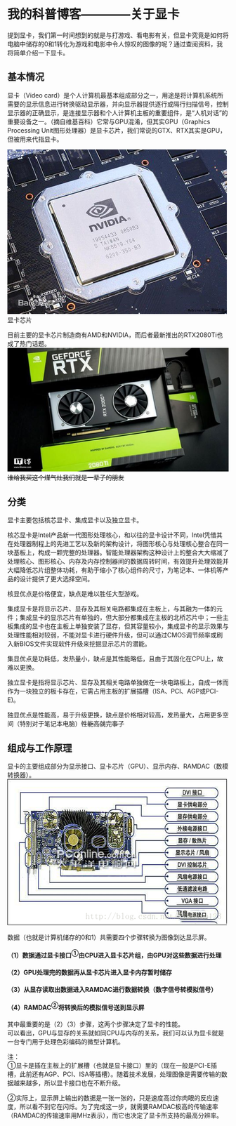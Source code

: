 # 我的科普博客————关于显卡

提到显卡，我们第一时间想到的就是与打游戏、看电影有关，但显卡究竟是如何将电脑中储存的0和1转化为游戏和电影中令人惊叹的图像的呢？通过查阅资料，我将简单介绍一下显卡。

## 基本情况

显卡（Video card）是个人计算机最基本组成部分之一，用途是将计算机系统所需要的显示信息进行转换驱动显示器，并向显示器提供逐行或隔行扫描信号，控制显示器的正确显示，是连接显示器和个人计算机主板的重要组件，是“人机对话”的重要设备之一。（摘自维基百科）它常与GPU混淆，但其实GPU（Graphics Processing Unit图形处理器）是显卡芯片，我们常说的GTX、RTX其实是GPU，但被用来代指显卡。

![](images/显卡芯片.jpg)显卡芯片<br/>

目前主要的显卡芯片制造商有AMD和NVIDIA，而后者最新推出的RTX2080Ti也成了热门话题。<br/>
![](images/rtx2080ti.jpg)<br/>
~~谁给我买这个煤气灶我们就是一辈子的朋友~~

## 分类

显卡主要包括核芯显卡、集成显卡以及独立显卡。<br/>

核芯显卡是Intel产品新一代图形处理核心，和以往的显卡设计不同，Intel凭借其在处理器制程上的先进工艺以及新的架构设计，将图形核心与处理核心整合在同一块基板上，构成一颗完整的处理器。智能处理器架构这种设计上的整合大大缩减了处理核心、图形核心、内存及内存控制器间的数据周转时间，有效提升处理效能并大幅降低芯片组整体功耗，有助于缩小了核心组件的尺寸，为笔记本、一体机等产品的设计提供了更大选择空间。

核显优点是价格便宜，缺点是难以胜任大型游戏。

集成显卡是将显示芯片、显存及其相关电路都集成在主板上，与其融为一体的元件；集成显卡的显示芯片有单独的，但大部分都集成在主板的北桥芯片中；一些主板集成的显卡也在主板上单独安装了显存，但其容量较小，集成显卡的显示效果与处理性能相对较弱，不能对显卡进行硬件升级，但可以通过CMOS调节频率或刷入新BIOS文件实现软件升级来挖掘显示芯片的潜能。

集显优点是功耗低，发热量小，缺点是其性能略低，且由于其固化在CPU上，故难以更换。

独立显卡是指将显示芯片、显存及其相关电路单独做在一块电路板上，自成一体而作为一块独立的板卡存在，它需占用主板的扩展插槽（ISA、PCI、AGP或PCI-E)。

独显优点是性能高，易于升级更换，缺点是价格相对较高，发热量大，占用更多空间（特别对于笔记本电脑）~~性能高就完事了~~

## 组成与工作原理

显卡的主要组成部分为显示接口、显卡芯片（GPU）、显示内存、RAMDAC（数模转换器）。<br/>
![](images/显卡组成.png)<br/>

数据（也就是计算机储存的0和1）共需要四个步骤转换为图像到达显示屏。

#### （1）数据通过显卡接口<sup>①</sup>由CPU进入显卡芯片组，由GPU对这些数据进行处理
#### （2）GPU处理完的数据再从显卡芯片进入显卡内存暂时储存
#### （3）从显存读取出数据进入RAMDAC进行数据转换（数字信号转模拟信号）
#### （4）RAMDAC<sup>②</sup>将转换后的模拟信号送到显示屏

其中最重要的是（2）（3）步骤，这两个步骤决定了显卡的性能。<br/>
可以看出，GPU与显存的关系就如同CPU与内存的关系，我们可以认为显卡就是一台专门用于处理色彩编码的微型计算机。

注：<br/>
①显卡是插在主板上的扩展槽（也就是显卡接口）里的（现在一般是PCI-E插槽，此前还有AGP、PCI、ISA等插槽）。随着技术发展，处理图像是需要传输的数据越来越多，所以显卡接口也在不断升级。

②实际上，显示屏上输出的数据是一张一张的，只是速度高过你肉眼的反应速度，所以看不到它在闪烁。为了完成这一步，就需要RAMDAC极高的传输速率（RAMDAC的传输速率用MHz表示），而它也决定了显卡所支持的最高分辨率。